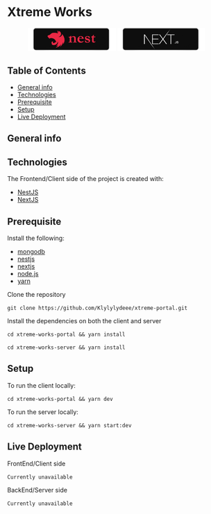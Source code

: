 # Xtreme Works

<p align="center">
    <img src="./documentation/assets/nest.png" width="40%">
    <img src="./documentation/assets/next.png" width="40%">
</p>

## Table of Contents
* [General info](#general-info)
* [Technologies](#technologies)
* [Prerequisite](#prerequisite)
* [Setup](#setup)
* [Live Deployment](#live-deployment)

## General info

## Technologies
The Frontend/Client side of the project is created with:
* [NestJS](https://nestjs.com/)
* [NextJS](https://nextjs.org/)

## Prerequisite
Install the following:
* [mongodb](https://classic.yarnpkg.com/en/docs/)
* [nestjs](https://nestjs.com/)
* [nextjs](https://nextjs.org/)
* [node.js](https://nodejs.org/en/)
* [yarn](https://classic.yarnpkg.com/en/docs/)

Clone the repository
```
git clone https://github.com/Klylylydeee/xtreme-portal.git
```

Install the dependencies on both the client and server
```
cd xtreme-works-portal && yarn install
```
```
cd xtreme-works-server && yarn install
```

## Setup
To run the client locally:
```
cd xtreme-works-portal && yarn dev
```
To run the server locally:
```
cd xtreme-works-server && yarn start:dev
```

## Live Deployment
FrontEnd/Client side
```
Currently unavailable
```

BackEnd/Server side
```
Currently unavailable
```
